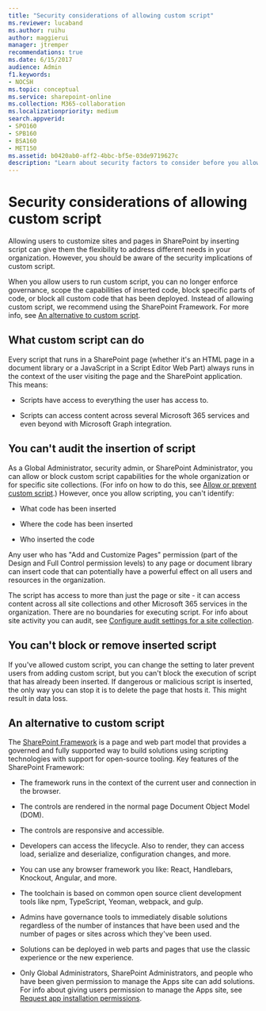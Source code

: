 ```yaml
---
title: "Security considerations of allowing custom script"
ms.reviewer: lucaband
ms.author: ruihu
author: maggierui
manager: jtremper
recommendations: true
ms.date: 6/15/2017
audience: Admin
f1.keywords:
- NOCSH
ms.topic: conceptual
ms.service: sharepoint-online
ms.collection: M365-collaboration
ms.localizationpriority: medium
search.appverid:
- SPO160
- SPB160
- BSA160
- MET150
ms.assetid: b0420ab0-aff2-4bbc-bf5e-03de9719627c
description: "Learn about security factors to consider before you allow users to run custom script on SharePoint sites or OneDrive. "
---
```


# Security considerations of allowing custom script

Allowing users to customize sites and pages in SharePoint by inserting script can give them the flexibility to address different needs in your organization. However, you should be aware of the security implications of custom script. 

When you allow users to run custom script, you can no longer enforce governance, scope the capabilities of inserted code, block specific parts of code, or block all custom code that has been deployed. Instead of allowing custom script, we recommend using the SharePoint Framework. For more info, see [An alternative to custom script](security-considerations-of-allowing-custom-script.md#spframework).
  
## What custom script can do

Every script that runs in a SharePoint page (whether it's an HTML page in a document library or a JavaScript in a Script Editor Web Part) always runs in the context of the user visiting the page and the SharePoint application. This means:
  
- Scripts have access to everything the user has access to.
    
- Scripts can access content across several Microsoft 365 services and even beyond with Microsoft Graph integration.
    
## You can't audit the insertion of script

As a Global Administrator, security admin, or SharePoint Administrator, you can allow or block custom script capabilities for the whole organization or for specific site collections. (For info on how to do this, see [Allow or prevent custom script](allow-or-prevent-custom-script.md).) However, once you allow scripting, you can't identify:
  
- What code has been inserted
    
- Where the code has been inserted
    
- Who inserted the code
    
Any user who has "Add and Customize Pages" permission (part of the Design and Full Control permission levels) to any page or document library can insert code that can potentially have a powerful effect on all users and resources in the organization. 

The script has access to more than just the page or site - it can access content across all site collections and other Microsoft 365 services in the organization. There are no boundaries for executing script. For info about site activity you can audit, see [Configure audit settings for a site collection](https://support.office.com/article/a9920c97-38c0-44f2-8bcb-4cf1e2ae22d2).
  
## You can't block or remove inserted script

If you've allowed custom script, you can change the setting to later prevent users from adding custom script, but you can't block the execution of script that has already been inserted. If dangerous or malicious script is inserted, the only way you can stop it is to delete the page that hosts it. This might result in data loss.
  
## An alternative to custom script
<a name="spframework"> </a>

The [SharePoint Framework](/sharepoint/dev/spfx/sharepoint-framework-overview) is a page and web part model that provides a governed and fully supported way to build solutions using scripting technologies with support for open-source tooling. Key features of the SharePoint Framework: 
  
- The framework runs in the context of the current user and connection in the browser.
    
- The controls are rendered in the normal page Document Object Model (DOM).
    
- The controls are responsive and accessible.
    
- Developers can access the lifecycle. Also to render, they can access load, serialize and deserialize, configuration changes, and more.
    
- You can use any browser framework you like: React, Handlebars, Knockout, Angular, and more.
    
- The toolchain is based on common open source client development tools like npm, TypeScript, Yeoman, webpack, and gulp.
    
- Admins have governance tools to immediately disable solutions regardless of the number of instances that have been used and the number of pages or sites across which they've been used.
    
- Solutions can be deployed in web parts and pages that use the classic experience or the new experience.
    
- Only Global Administrators, SharePoint Administrators, and people who have been given permission to manage the Apps site can add solutions. For info about giving users permission to manage the Apps site, see [Request app installation permissions](request-app-installation-permissions.md).
